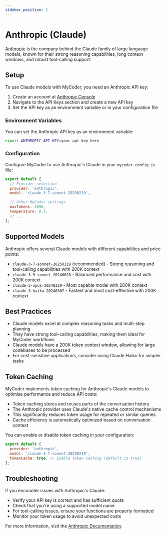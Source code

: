 ```yaml
---
sidebar_position: 2
---
```


# Anthropic (Claude)

[Anthropic](https://www.anthropic.com/) is the company behind the Claude family of large language models, known for their strong reasoning capabilities, long context windows, and robust tool-calling support.

## Setup

To use Claude models with MyCoder, you need an Anthropic API key:

1. Create an account at [Anthropic Console](https://console.anthropic.com/)
2. Navigate to the API Keys section and create a new API key
3. Set the API key as an environment variable or in your configuration file

### Environment Variables

You can set the Anthropic API key as an environment variable:

```bash
export ANTHROPIC_API_KEY=your_api_key_here
```

### Configuration

Configure MyCoder to use Anthropic's Claude in your `mycoder.config.js` file:

```javascript
export default {
  // Provider selection
  provider: 'anthropic',
  model: 'claude-3-7-sonnet-20250219',

  // Other MyCoder settings
  maxTokens: 4096,
  temperature: 0.7,
  // ...
};
```

## Supported Models

Anthropic offers several Claude models with different capabilities and price points:

- `claude-3-7-sonnet-20250219` (recommended) - Strong reasoning and tool-calling capabilities with 200K context
- `claude-3-5-sonnet-20240620` - Balanced performance and cost with 200K context
- `claude-3-opus-20240229` - Most capable model with 200K context
- `claude-3-haiku-20240307` - Fastest and most cost-effective with 200K context

## Best Practices

- Claude models excel at complex reasoning tasks and multi-step planning
- They have strong tool-calling capabilities, making them ideal for MyCoder workflows
- Claude models have a 200K token context window, allowing for large codebases to be processed
- For cost-sensitive applications, consider using Claude Haiku for simpler tasks

## Token Caching

MyCoder implements token caching for Anthropic's Claude models to optimize performance and reduce API costs:

- Token caching stores and reuses parts of the conversation history
- The Anthropic provider uses Claude's native cache control mechanisms
- This significantly reduces token usage for repeated or similar queries
- Cache efficiency is automatically optimized based on conversation context

You can enable or disable token caching in your configuration:

```javascript
export default {
  provider: 'anthropic',
  model: 'claude-3-7-sonnet-20250219',
  tokenCache: true, // Enable token caching (default is true)
};
```

## Troubleshooting

If you encounter issues with Anthropic's Claude:

- Verify your API key is correct and has sufficient quota
- Check that you're using a supported model name
- For tool-calling issues, ensure your functions are properly formatted
- Monitor your token usage to avoid unexpected costs

For more information, visit the [Anthropic Documentation](https://docs.anthropic.com/).
